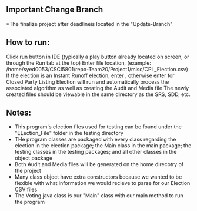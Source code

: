 ## Important Change Branch
*The finalize project after deadlineis located in the "Update-Branch"

## How to run:

Click run button in IDE (typically a play button already located on screen, or through the Run tab at the top)
Enter file location, (example: /home/syed0053/CSCI5801/repo-Team20/Project1/misc/CPL_Election.csv)
If the election is an Instant Runoff election, enter , otherwise enter for Closed Party Listing
Election will run and automatically process the associated algorithm as well as creating the Audit and Media file
The newly created files should be viewable in the same directory as the SRS, SDD, etc.


## Notes:
* This program's election files used for testing can be found under the "ELection_File" folder in the testing directory
* THe program classes are packaged with every class regarding the election in the election package; the Main class in the main package; the testing classes in the testing packages; and all other classes in the object package
* Both Audit and Media files will be generated on the home direcotry of the project
* Many class object have extra constructors because we wanted to be flexible with what information we would recieve to parse for our Election CSV files
* The Voting.java class is our "Main" class with our main method to run the program
